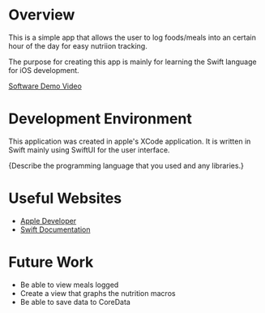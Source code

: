 # Overview

This is a simple app that allows the user to log foods/meals into an certain hour of the day for easy nutriion tracking.

The purpose for creating this app is mainly for learning the Swift language for iOS development. 


[Software Demo Video](http://youtube.link.goes.here)

# Development Environment

This application was created in apple's XCode application. It is written in Swift mainly using SwiftUI for the user interface.

{Describe the programming language that you used and any libraries.}

# Useful Websites

* [Apple Developer](https://developer.apple.com/)
* [Swift Documentation](https://docs.swift.org/)

# Future Work

* Be able to view meals logged
* Create a view that graphs the nutrition macros
* Be able to save data to CoreData
